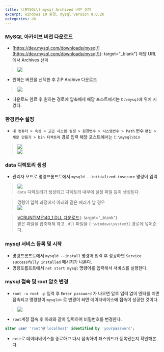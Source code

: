 ```yaml
---
title: \[MYSQL\] mysql Archived 버전 설치
excerpt: windows 10 환경, mysql version 8.0.20
categories: db
---
```


### MySQL 아카이브 버전 다운로드  

- [https://dev.mysql.com/downloads/mysql/](https://dev.mysql.com/downloads/mysql/){: target="_blank"} 해당 URL에서 Archives 선택  
> [![]({{site.url}}/assets/images/mysqlinst/image1.png)]({{site.url}}/assets/images/mysqlinst/image1.png)  
  
- 원하는 버전을 선택한 후 ZIP Archive 다운로드  
> [![]({{site.url}}/assets/images/mysqlinst/image2.png)]({{site.url}}/assets/images/mysqlinst/image2.png)  
- 다운로드 완료 후 원하는 경로에 압축해제 해당 포스트에서는 `C:\mysql`에 위치 시켰다.  
  
### 환경변수 설정  
- `내 컴퓨터 > 속성 > 고급 시스템 설정 > 환경변수 > 시스템변수 > Path` 변수 `편집 > 새로 만들기 > bin 디렉토리` 경로 입력 해당 포스트에서는 `C:\mysql\bin`  
> [![]({{site.url}}/assets/images/mysqlinst/image3.png)]({{site.url}}/assets/images/mysqlinst/image3.png)  
> [![]({{site.url}}/assets/images/mysqlinst/image4.png)]({{site.url}}/assets/images/mysqlinst/image4.png)  

### data 디렉토리 생성
- 관리자 모드로 명령프롬프트에서 `mysqld --initialized-insecure` 명령어 입력
> [![]({{site.url}}/assets/images/mysqlinst/image5.png)]({{site.url}}/assets/images/mysqlinst/image5.png)  
> `data` 디렉토리가 생성되고 디렉토리 내부에 설정 파일 등이 생성된다.  

> 명령어 입력 과정에서 아래와 같은 에러가 날 경우  
> [![]({{site.url}}/assets/images/mysqlinst/image5-1.png)]({{site.url}}/assets/images/mysqlinst/image5-1.png)  

> [VCRUNTIME140_1.DLL 다운로드](https://www.dll-files.com/download/2f74f7bbf256d0acb305068a6960ea5a/vcruntime140_1.dll.html?c=WktDTVFLUjRvVGlzR1lrM3h5d2JFQT09){: target="_blank"}  
> 받은 파일을 압축해제 하고 `.dll` 파일을 `C:\windows\system32` 경로에 넣어준다.

### mysql 서비스 등록 및 시작
- 명령프롬프트에서 `mysqld --install` 명령어 입력 후 성공하면 `Service successfully installed` 메시지가 나온다.  
- 명령프롬프트에서 `net start mysql` 명령어를 입력해서 서비스를 실행한다.  
  
### mysql 접속 및 root 암호 변경
- `root -u root -p` 입력 후 `Enter password` 가 나오면 암호 입력 없이 엔터를 치면 접속되고 명령창이 `mysqld>` 로 변경이 되면 데이터베이스에 접속이 성공한 것이다.  
> [![]({{site.url}}/assets/images/mysqlinst/image6.png)]({{site.url}}/assets/images/mysqlinst/image6.png)  
- `root`계정 접속 후 아래와 같이 입력하여 비밀번호를 변경한다.    

~~~sql
alter user 'root'@'localhost' identified by 'yourpassword';
~~~  
- `exit`로 데이터베이스를 종료하고 다시 접속하여 패스워드가 등록됐는지 확인해본다.